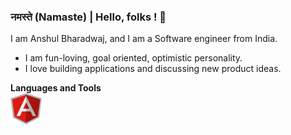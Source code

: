 ### नमस्ते (Namaste) | Hello, folks ! 👋

I am Anshul Bharadwaj, and I am a Software engineer from India. <br>

* I am fun-loving, goal oriented, optimistic personality.
* I love building applications and discussing new product ideas.


**Languages and Tools**
<br>
<img src = "https://github.com/anshulbharadwaj/assets/blob/master/icons/angular-icon.svg" alt="Angular" width="50" height="50" ></img>



